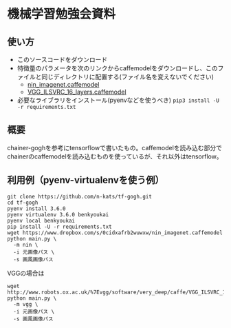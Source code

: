 # 機械学習勉強会資料
## 使い方
* このソースコードをダウンロード
* 特徴量のパラメータを次のリンクからcaffemodelをダウンロードし、このファイルと同じディレクトリに配置する(ファイル名を変えないでください)
  * [nin_imagenet.caffemodel](https://gist.github.com/mavenlin/d802a5849de39225bcc6)
  * [VGG_ILSVRC_16_layers.caffemodel](https://gist.github.com/ksimonyan/211839e770f7b538e2d8)
* 必要なライブラリをインストール(pyenvなどを使うべき)
 `pip3 install -U -r requirements.txt`

## 概要
chainer-goghを参考にtensorflowで書いたもの。caffemodelを読み込む部分でchainerのcaffemodelを読み込むものを使っているが、それ以外はtensorflow。

## 利用例（pyenv-virtualenvを使う例）
```
git clone https://github.com/n-kats/tf-gogh.git
cd tf-gogh
pyenv install 3.6.0
pyenv virtualenv 3.6.0 benkyoukai
pyenv local benkyoukai
pip install -U -r requirements.txt
wget https://www.dropbox.com/s/0cidxafrb2wuwxw/nin_imagenet.caffemodel
python main.py \
  -m nin \
  -i 元画像パス \
  -s 画風画像パス
```

VGGの場合は
```
wget  http://www.robots.ox.ac.uk/%7Evgg/software/very_deep/caffe/VGG_ILSVRC_16_layers.caffemodel
python main.py \
  -m vgg \
  -i 元画像パス \
  -s 画風画像パス
```